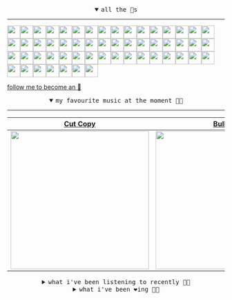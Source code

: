 <details open>

<summary align="center"><samp>all the 🥚s</samp></summary>
<hr />

<a href="https://github.com/iggydv"><img src="https://avatars.githubusercontent.com/u/21292065?s=90&u=09899c5c6b9e3bdedba6b066da115de2333f2087&v=4" width="30" height="30" /><a href="https://github.com/helallao"><img src="https://avatars.githubusercontent.com/u/78656003?s=90&u=9c23d9553d718cf878b1543db64409aef98219d1&v=4" width="30" height="30" /><a href="https://github.com/seckinyasar"><img src="https://avatars.githubusercontent.com/u/86570205?s=90&u=4838d77ac45ab71462d74970661849d31f4f720b&v=4" width="30" height="30" /><a href="https://github.com/ipqwery"><img src="https://avatars.githubusercontent.com/u/188051590?s=90&u=2912dd6166c0d0e075e960bc723bbfe1c0452bae&v=4" width="30" height="30" /><a href="https://github.com/nholuongut"><img src="https://avatars.githubusercontent.com/u/58627821?s=90&u=32e2fcf1422fda2c6a973de4099c94a67fd183a6&v=4" width="30" height="30" /><a href="https://github.com/zeroregard"><img src="https://avatars.githubusercontent.com/u/8688472?s=90&u=35fd6b71a3daf593615f52765d1192c7e028245c&v=4" width="30" height="30" /><a href="https://github.com/CodeOfUmut"><img src="https://avatars.githubusercontent.com/u/74297921?s=90&v=4" width="30" height="30" /><a href="https://github.com/katelunchuk"><img src="https://avatars.githubusercontent.com/u/146713116?s=90&u=21338a3ec54cd17f979f5681259e95f43a1e8271&v=4" width="30" height="30" /><a href="https://github.com/mustafacagri"><img src="https://avatars.githubusercontent.com/u/7488394?s=90&u=23fe234eaa1a07c7d0f85efba5db98931d0b98da&v=4" width="30" height="30" /><a href="https://github.com/Connor9994"><img src="https://avatars.githubusercontent.com/u/39637206?s=90&u=d1d5937f93a6381ff3065b825094030907eddd5a&v=4" width="30" height="30" /><a href="https://github.com/masterwww1"><img src="https://avatars.githubusercontent.com/u/176979276?s=90&v=4" width="30" height="30" /><a href="https://github.com/OfficialCodeVoyage"><img src="https://avatars.githubusercontent.com/u/72575602?s=90&u=2847049c39542b42c79465c099c0e2eee6e9acb2&v=4" width="30" height="30" /><a href="https://github.com/marvelbark2"><img src="https://avatars.githubusercontent.com/u/53633390?s=90&u=9331ed66195bd8048a23cc3505519e2f4d308b1c&v=4" width="30" height="30" /><a href="https://github.com/jewellwater"><img src="https://avatars.githubusercontent.com/u/79801022?s=90&v=4" width="30" height="30" /><a href="https://github.com/maariyadiminsky"><img src="https://avatars.githubusercontent.com/u/87329498?s=90&u=563b6e7c22645dedc77a8f8a57de64f397f3d0a5&v=4" width="30" height="30" /><a href="https://github.com/muratkndmr"><img src="https://avatars.githubusercontent.com/u/117161306?s=90&u=c91834d3ba0fe23fd840ba7d6cbb1f3944b7b900&v=4" width="30" height="30" /><a href="https://github.com/currlybracket"><img src="https://avatars.githubusercontent.com/u/129277849?s=90&u=6644fdd8315628b6b75a61feb657a4b6e7fac3eb&v=4" width="30" height="30" /><a href="https://github.com/memoriaXII"><img src="https://avatars.githubusercontent.com/u/56249189?s=90&v=4" width="30" height="30" /><a href="https://github.com/JhnEngblm"><img src="https://avatars.githubusercontent.com/u/79695292?s=90&v=4" width="30" height="30" /><a href="https://github.com/talentlessguy"><img src="https://avatars.githubusercontent.com/u/35937217?s=90&u=2f4a9eb4b4921f4704578b785522f40fe6efd9eb&v=4" width="30" height="30" /><a href="https://github.com/trevorwhealy"><img src="https://avatars.githubusercontent.com/u/14946478?s=90&u=984e08785c7cc2eab6a96f7bd5cf57ba28aced34&v=4" width="30" height="30" /><a href="https://github.com/herlon214"><img src="https://avatars.githubusercontent.com/u/3419441?s=90&u=ab73725b18d269073f0dcdafbc800817a157c7c9&v=4" width="30" height="30" /><a href="https://github.com/weaverfish111"><img src="https://avatars.githubusercontent.com/u/78041472?s=90&u=9f18a50bb0dc425de6b40c1dbd85d603a6b7857f&v=4" width="30" height="30" /><a href="https://github.com/Kampotboy"><img src="https://avatars.githubusercontent.com/u/111836496?s=90&u=efa2538d18aff5c0db3561992d5493532eed45b5&v=4" width="30" height="30" /><a href="https://github.com/ozzfonnf95"><img src="https://avatars.githubusercontent.com/u/108581837?s=90&v=4" width="30" height="30" /><a href="https://github.com/AppServiceProvider"><img src="https://avatars.githubusercontent.com/u/47697490?s=90&u=270ccacce276e5c76aeb7f431f6c03c60fc383f6&v=4" width="30" height="30" /><a href="https://github.com/cumsoft"><img src="https://avatars.githubusercontent.com/u/97250816?s=90&u=208afef4fb98cb0e28832a9ebba59247c5bacb95&v=4" width="30" height="30" /><a href="https://github.com/gkartalis"><img src="https://avatars.githubusercontent.com/u/21178754?s=90&u=52429c6fb9b08ffd99077d6289fbc8a76ae32260&v=4" width="30" height="30" /><a href="https://github.com/kenjinote"><img src="https://avatars.githubusercontent.com/u/2605401?s=90&u=eedb455e76cb25f023a3626808cd572b7df70ef7&v=4" width="30" height="30" /><a href="https://github.com/IDouble"><img src="https://avatars.githubusercontent.com/u/18186995?s=90&u=79d755064b05ad8764ed56b1034854139075e89f&v=4" width="30" height="30" /><a href="https://github.com/mlpao500"><img src="https://avatars.githubusercontent.com/u/95065745?s=90&v=4" width="30" height="30" /><a href="https://github.com/gabrielferrazduque"><img src="https://avatars.githubusercontent.com/u/83476335?s=90&u=55ccaa99c5274f4bfeabf1bb37eaa118964ecc39&v=4" width="30" height="30" /><a href="https://github.com/decobeto"><img src="https://avatars.githubusercontent.com/u/32197501?s=90&u=dbba898a88910e1169d8fad301755f16a1834a9b&v=4" width="30" height="30" /><a href="https://github.com/franciane-lark"><img src="https://avatars.githubusercontent.com/u/66569250?s=90&u=cfd2135bcedd9b9a9a973734ede8a992013be6c9&v=4" width="30" height="30" /><a href="https://github.com/kettanaito"><img src="https://avatars.githubusercontent.com/u/14984911?s=90&u=5b45b9f402753f42d0136c6c558223f71e8acf61&v=4" width="30" height="30" /><a href="https://github.com/luiznasciment0"><img src="https://avatars.githubusercontent.com/u/55008532?s=90&u=871e49a7a4a33e3f5933dee5ac83eaf3ece1ec45&v=4" width="30" height="30" /><a href="https://github.com/sibelius"><img src="https://avatars.githubusercontent.com/u/2005841?s=90&u=cab8024eb61323090e1551c73c784b408b2d66b1&v=4" width="30" height="30" /><a href="https://github.com/TSalazargr"><img src="https://avatars.githubusercontent.com/u/16808436?s=90&u=422b601dfbc600223725ecc9af1bec7b1dfee4f2&v=4" width="30" height="30" /><a href="https://github.com/bcomnes"><img src="https://avatars.githubusercontent.com/u/166301?s=90&u=82fc48e1304b5125084cba1a793528b2d852785e&v=4" width="30" height="30" /><a href="https://github.com/jlsjefferson"><img src="https://avatars.githubusercontent.com/u/53836950?s=90&u=619408c9778ffd2899673fdf3ba59f20b82bf470&v=4" width="30" height="30" /><a href="https://github.com/ilovedesert001"><img src="https://avatars.githubusercontent.com/u/15065396?s=90&u=c94e48f141daf951fb6eb0e4a62c0ba9ec1a5201&v=4" width="30" height="30" /><a href="https://github.com/mayconmesquita"><img src="https://avatars.githubusercontent.com/u/46308804?s=90&u=e06ac123e121b53d7eafc9199fb2a70422052fe0&v=4" width="30" height="30" /><a href="https://github.com/lucasvocos"><img src="https://avatars.githubusercontent.com/u/5739627?s=90&u=bd389af17aacfda255e2389c6f8ef7217de4f321&v=4" width="30" height="30" /><a href="https://github.com/mikedemarais"><img src="https://avatars.githubusercontent.com/u/1325144?s=90&u=7b32dcd04811261405f2ed35d933b1484558758d&v=4" width="30" height="30" /><a href="https://github.com/davidjerleke"><img src="https://avatars.githubusercontent.com/u/11529148?s=90&u=94446866c576d620cbd33e62834c480091fedcf0&v=4" width="30" height="30" /><a href="https://github.com/jollykingd3d8"><img src="https://avatars.githubusercontent.com/u/51726854?s=90&v=4" width="30" height="30" /><a href="https://github.com/lostpebble"><img src="https://avatars.githubusercontent.com/u/1508863?s=90&u=4ada478500c2c9112fe8e3b0b8240a454403aebc&v=4" width="30" height="30" /><a href="https://github.com/karacas"><img src="https://avatars.githubusercontent.com/u/1050937?s=90&u=eb3e1441a8d79e29037e71ccd13e35c907defbe6&v=4" width="30" height="30" /><a href="https://github.com/eheddema"><img src="https://avatars.githubusercontent.com/u/808567?s=90&u=225eb2910c3dcd13c6bc86dcaaa14780323110db&v=4" width="30" height="30" /><a href="https://github.com/kelmer44"><img src="https://avatars.githubusercontent.com/u/3629100?s=90&v=4" width="30" height="30" /><a href="https://github.com/macabu"><img src="https://avatars.githubusercontent.com/u/1299138?s=90&u=8e157be586103823b212c5c9ada88ab2a9867ccf&v=4" width="30" height="30" /><a href="https://github.com/pvinis"><img src="https://avatars.githubusercontent.com/u/100233?s=90&v=4" width="30" height="30" /><a href="https://github.com/medeeiros"><img src="https://avatars.githubusercontent.com/u/331136?s=90&u=e44d12c7f7e45d5f5b30ea9d963a70b435ba5355&v=4" width="30" height="30" /><a href="https://github.com/langri-sha"><img src="https://avatars.githubusercontent.com/u/77084?s=90&v=4" width="30" height="30" /><a href="https://github.com/80sinteractive"><img src="https://avatars.githubusercontent.com/u/22603136?s=90&u=7f78c96ea924a48b1bd364833036f706afa57619&v=4" width="30" height="30" />
  
<samp><a href="https://github.com/bitttttten">follow me to become an 🥚</a></samp>

</details>

<details open>

<summary align="center"><samp>my favourite music at the moment 🎵🎶</samp></summary>
<hr />

<!-- toc -->

| [Cut Copy](https://open.spotify.com/artist/4EENT7N7rCBwrddM3s0vFS)                                                                                               | [Bullion](https://open.spotify.com/artist/6vcPgFOkMWBoY6Ks6eMEWj)                                                                                                | [Herman Brood](https://open.spotify.com/artist/2wFgBXIgWwnxTU1UsgtGSq)                                                                                           | [Doe Maar](https://open.spotify.com/artist/58hFVpwYRp8sQdtANcMpiE)                                                                                               |
| ---------------------------------------------------------------------------------------------------------------------------------------------------------------- | ---------------------------------------------------------------------------------------------------------------------------------------------------------------- | ---------------------------------------------------------------------------------------------------------------------------------------------------------------- | ---------------------------------------------------------------------------------------------------------------------------------------------------------------- |
| [<img src="https://i.scdn.co/image/ab6761610000e5eb3f5e2ee9b37b39a691d2d7c6" width="320" height="auto">](https://open.spotify.com/artist/4EENT7N7rCBwrddM3s0vFS) | [<img src="https://i.scdn.co/image/ab6761610000e5eba4522702bdf45020fa0e3671" width="320" height="auto">](https://open.spotify.com/artist/6vcPgFOkMWBoY6Ks6eMEWj) | [<img src="https://i.scdn.co/image/ab67616d0000b2739886f4c0fcd9ab56f8cef71a" width="320" height="auto">](https://open.spotify.com/artist/2wFgBXIgWwnxTU1UsgtGSq) | [<img src="https://i.scdn.co/image/ab6761610000e5eb3ab01155eec20afe26729dc1" width="320" height="auto">](https://open.spotify.com/artist/58hFVpwYRp8sQdtANcMpiE) |

<!-- tocstop -->

</details>

<details>

<summary align="center"><samp>what i've been listening to recently 🎵🎶</samp></summary>
<hr />

<!-- toc -->

| [Blue Comanche<br />Westerman](https://open.spotify.com/track/4NIIFmGWg2JjE68rSPtSPI)                                                                           | [This Is How We Walk On The Mo…<br />Arthur Russell](https://open.spotify.com/track/74LbkcDTjFV1WtMmTAtORI)                                                     | [I Like<br />Montell Jordan, Slick Rick](https://open.spotify.com/track/0pLlDpS79jfQyRL6ce8q8S)                                                                 | [Elvism<br />burger/ink](https://open.spotify.com/track/3dhyPQeO6G4EoRw9eHa28o)                                                                                 |
| --------------------------------------------------------------------------------------------------------------------------------------------------------------- | --------------------------------------------------------------------------------------------------------------------------------------------------------------- | --------------------------------------------------------------------------------------------------------------------------------------------------------------- | --------------------------------------------------------------------------------------------------------------------------------------------------------------- |
| [<img src="https://i.scdn.co/image/ab6761610000e5eb3599e9dea23ddb08654f3713" width="320" height="auto">](https://open.spotify.com/track/4NIIFmGWg2JjE68rSPtSPI) | [<img src="https://i.scdn.co/image/ab6761610000e5eb3cfb09a7764e1ad77e323c18" width="320" height="auto">](https://open.spotify.com/track/74LbkcDTjFV1WtMmTAtORI) | [<img src="https://i.scdn.co/image/ab6761610000e5eb4c3f0acc0e5ef5b08e54bbb9" width="320" height="auto">](https://open.spotify.com/track/0pLlDpS79jfQyRL6ce8q8S) | [<img src="https://i.scdn.co/image/ab67616d0000b27358ad46d9abb68bbac2f1c800" width="320" height="auto">](https://open.spotify.com/track/3dhyPQeO6G4EoRw9eHa28o) |

<!-- tocstop -->

</details>

<details>

<summary align="center"><samp>what i've been ❤️ing 🎵🎶</samp></summary>
<hr />

<!-- toc -->

| [Elvism<br />burger/ink](https://open.spotify.com/album/2e9288yxNdFTCKO6MitcDy)                                                                                 | [Skyline 4<br />Facta](https://open.spotify.com/album/1kBPEN3NIVwjdmIjjNk9vB)                                                                                   | [El baile del Gorila<br />Massore](https://open.spotify.com/album/0GspUs0YZcr1HatmU6PXgx)                                                                       | [Que Calor<br />Meta Guacha, Supermerk2](https://open.spotify.com/album/3iEZnqx25qRtb6XKFaYq0y)                                                                 |
| --------------------------------------------------------------------------------------------------------------------------------------------------------------- | --------------------------------------------------------------------------------------------------------------------------------------------------------------- | --------------------------------------------------------------------------------------------------------------------------------------------------------------- | --------------------------------------------------------------------------------------------------------------------------------------------------------------- |
| [<img src="https://i.scdn.co/image/ab67616d0000b27358ad46d9abb68bbac2f1c800" width="320" height="auto">](https://open.spotify.com/album/2e9288yxNdFTCKO6MitcDy) | [<img src="https://i.scdn.co/image/ab67616d0000b27374a24043d71ea064fa8e53d5" width="320" height="auto">](https://open.spotify.com/album/1kBPEN3NIVwjdmIjjNk9vB) | [<img src="https://i.scdn.co/image/ab67616d0000b2730033cb90aa7dd6eb7236fcee" width="320" height="auto">](https://open.spotify.com/album/0GspUs0YZcr1HatmU6PXgx) | [<img src="https://i.scdn.co/image/ab67616d0000b2730bd9b5b0e6906d71ec5ec9f5" width="320" height="auto">](https://open.spotify.com/album/3iEZnqx25qRtb6XKFaYq0y) |

<!-- tocstop -->

</details>
